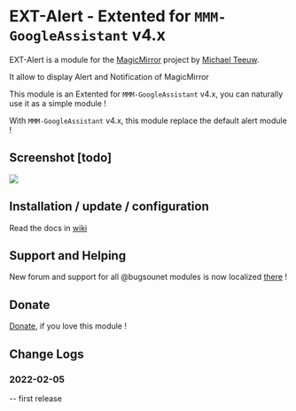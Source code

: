 # EXT-Alert - Extented for `MMM-GoogleAssistant` v4.x

EXT-Alert is a module for the [MagicMirror](https://github.com/MichMich/MagicMirror) project by [Michael Teeuw](https://github.com/MichMich).

It allow to display Alert and Notification of MagicMirror

This module is an Extented for `MMM-GoogleAssistant` v4.x, you can naturally use it as a simple module !

With `MMM-GoogleAssistant` v4.x, this module replace the default alert module !

## Screenshot [todo]
![](https://raw.githubusercontent.com/bugsounet/EXT-Alert/dev/screenshot.png)

## Installation / update / configuration

Read the docs in [wiki](https://wiki.bugsounet.fr/EXT-Alert)

## Support and Helping
New forum and support for all @bugsounet modules is now localized [there](https://forum.bugsounet.fr) !
 
## Donate
 [Donate](https://www.paypal.com/cgi-bin/webscr?cmd=_s-xclick&hosted_button_id=TTHRH94Y4KL36&source=url), if you love this module !

## Change Logs

### 2022-02-05
   -- first release

